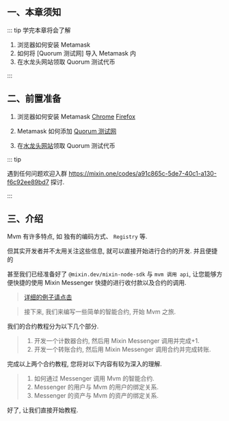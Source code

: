 ## 一、本章须知

::: tip 学完本章将会了解

1. 浏览器如何安装 Metamask
2. 如何将 [Quorum 测试网] 导入 Metamask 内
3. 在水龙头网站领取 Quorum 测试代币

:::

## 二、前置准备

1. 浏览器如何安装 Metamask
   [Chrome](https://chrome.google.com/webstore/detail/metamask/nkbihfbeogaeaoehlefnkodbefgpgknn?hl=zh-CN) [Firefox](https://addons.mozilla.org/zh-CN/firefox/addon/ether-metamask/?utm_source=addons.mozilla.org&utm_medium=referral&utm_content=search)

2. Metamask 如何添加 [Quorum 测试网](/zh/quorum/join)

3. 在[水龙头网站](https://faucet.test.mixinbots.com/)领取 Quorum 测试代币

::: tip

遇到任何问题欢迎入群 <https://mixin.one/codes/a91c865c-5de7-40c1-a130-f6c92ee89bd7> 探讨.

:::

## 三、介绍

Mvm 有许多特点, 如 独有的编码方式、 `Registry` 等.

但其实开发者并不太用关注这些信息, 就可以直接开始进行合约的开发. 并且便捷的

甚至我们已经准备好了 `@mixin.dev/mixin-node-sdk` 与 `mvm 调用 api`, 让您能够方便快捷的使用 Mixin Messenger 快捷的进行收付款以及合约的调用.

> [详细的例子请点击](https://github.com/MixinNetwork/bot-api-nodejs-client/blob/main/example/mvm.js)

> 接下来, 我们来编写一些简单的智能合约, 开始 Mvm 之旅.

我们的合约教程分为以下几个部分.

> 1. 开发一个计数器合约, 然后用 Mixin Messenger 调用并完成+1.
> 2. 开发一个转账合约, 然后用 Mixin Messenger 调用合约并完成转账.

完成以上两个合约教程, 您将对以下内容有较为深入的理解.

> 1. 如何通过 Messenger 调用 Mvm 的智能合约.
> 2. Messenger 的用户与 Mvm 的用户的绑定关系.
> 3. Messenger 的资产与 Mvm 的资产的绑定关系.

好了, 让我们直接开始教程.
